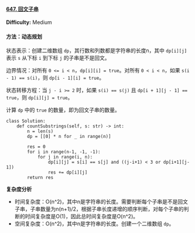 #### [647. 回文子串](https://leetcode-cn.com/problems/palindromic-substrings/)

**Difficulty:** Medium

#### 方法：动态规划

状态表示：创建二维数组 `dp`，其行数和列数都是字符串的长度n，其中 `dp[i][j]` 表示 `s` 从下标 `i` 到下标 `j` 的子串是不是回文。

边界情况：对所有 `0 <= i < n`，`dp[i][i] = true`。对所有 `0 < i < n`，如果 `s(i - 1) == s(i)`，则 `dp[i - 1][i] = true`。

状态转移方程：当 `j - i >= 2` 时，如果 `s(i) == s(j)` 且 `dp[i + 1][j - 1] == true`，则 `dp[i][j] = true`。

计算 `dp` 中的 `true` 的数量，即为回文子串的数量。

```
class Solution:
    def countSubstrings(self, s: str) -> int:
        n = len(s)
        dp = [[0] * n for _ in range(n)]
        
        res = 0
        for i in range(n-1, -1, -1):
            for j in range(i, n):
                dp[i][j] = s[i] == s[j] and ((j-i+1) < 3 or dp[i+1][j-1])
                res += dp[i][j]
        return res

```

**复杂度分析**

- 时间复杂度：O(n^2)，其中n是字符串的长度。需要判断每个子串是不是回文子串，子串数量为n(n+1)/2，根据子串长度递增的顺序判断，对每个子串的判断的时间复杂度是O(1)，因此总时间复杂度是O(n^2)。
- 空间复杂度：O(n^2)，其中n是字符串的长度。创建一个二维数组 `dp`。